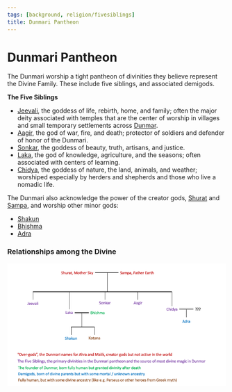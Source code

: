 ```yaml
---
tags: [background, religion/fivesiblings]
title: Dunmari Pantheon
---
```

# Dunmari Pantheon

The Dunmari worship a tight pantheon of divinities they believe represent the Divine Family. These include five siblings, and associated demigods. 

**The Five Siblings**
- [Jeevali](<./jeevali.md>), the goddess of life, rebirth, home, and family; often the major deity associated with temples that are the center of worship in villages and small temporary settlements across [Dunmar](<../../../../gazetteer/greater-dunmar/realms/dunmar/dunmar.md>).
- [Aagir](<./aagir.md>), the god of war, fire, and death; protector of soldiers and defender of honor of the Dunmari. 
- [Sonkar](<./sonkar.md>), the goddess of beauty, truth, artisans, and justice. 
- [Laka](<./laka.md>), the god of knowledge, agriculture, and the seasons; often associated with centers of learning.
- [Chidya](<./chidya.md>), the goddess of nature, the land, animals, and weather; worshiped especially by herders and shepherds and those who live a nomadic life.

The Dunmari also acknowledge the power of the creator gods, [Shurat](<../../high-gods/divine-presence.md>) and [Sampa](<../../high-gods/divine-presence.md>), and worship other minor gods:
- [Shakun](<./shakun.md>)
- [Bhishma](<./bhishma.md>)
- [Adra](<./adra.md>)

### Relationships among the Divine

![Five Siblings Family Tree](../../../../assets/five-siblings-family-tree.png)
